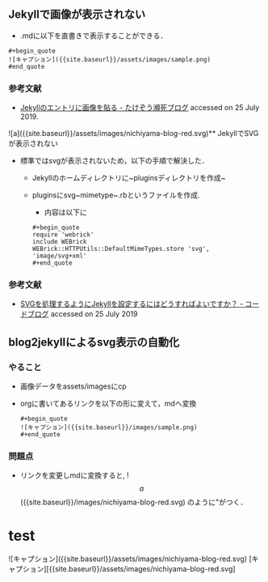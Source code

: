 Jekyllで画像が表示されない
--------------------------

-   .mdに以下を直書きで表示することができる．

``` {.example}
#+begin_quote
![キャプション]({{site.baseurl}}/assets/images/sample.png)
#end_quote
```

### 参考文献

-   [Jekyllのエントリに画像を貼る -
    たけぞう瀕死ブログ](https://takezoe.hatenablog.com/entry/20140629/p1)
    accessed on 25 July 2019.

!\[a\]({{site.baseurl}}/assets/images/nichiyama-blog-red.svg)\*\*
JekyllでSVGが表示されない

-   標準ではsvgが表示されないため，以下の手順で解決した．
    -   Jekyllのホームディレクトリに~pluginsディレクトリを作成~
    -   pluginsにsvg~mimetype~.rbというファイルを作成.
        -   内容は以下に

        ``` {.example}
        #+begin_quote
        require 'webrick'
        include WEBrick
        WEBrick::HTTPUtils::DefaultMimeTypes.store 'svg', 'image/svg+xml'
        #+end_quote
        ```

### 参考文献

-   [SVGを処理するようにJekyllを設定するにはどうすればよいですか？ -
    コードブログ](https://codeday.me/jp/qa/20190512/808651.html)
    accessed on 25 July 2019

blog2jekyllによるsvg表示の自動化
--------------------------------

### やること

-   画像データをassets/imagesにcp
-   orgに書いてあるリンクを以下の形に変えて，mdへ変換

    ``` {.example}
    #+begin_quote
    ![キャプション]({{site.baseurl}}/images/sample.png)
    #+end_quote
    ```

### 問題点

-   リンクを変更しmdに変換すると,
    !$$a$$({{site.baseurl}}/images/nichiyama-blog-red.svg)
    のように"がつく．

test
====

!\[キャプション\]({{site.baseurl}}/assets/images/nichiyama-blog-red.svg)
\[キャプション\]\[{{site.baseurl}}/assets/images/nichiyama-blog-red.svg\]
